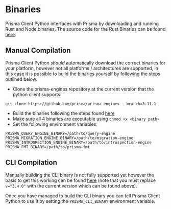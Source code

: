 # Binaries

Prisma Client Python interfaces with Prisma by downloading and running Rust and Node binaries. The source code for the Rust Binaries can be found [here](https://github.com/prisma/prisma-engines).

## Manual Compilation

Prisma Client Python *should* automatically download the correct binaries for your platform, however not all platforms / architectures are supported, in this case it is possible to build the binaries yourself by following the steps outlined below.

- Clone the prisma-engines repository at the current version that the python client supports:

```
git clone https://github.com/prisma/prisma-engines --branch=3.11.1
```

- Build the binaries following the steps found [here](https://github.com/prisma/prisma-engines#building-prisma-engines)
- Make sure all 4 binaries are executable using `chmod +x <binary path>`
- Set the following environment variables:

```
PRISMA_QUERY_ENGINE_BINARY=/path/to/query-engine
PRISMA_MIGRATION_ENGINE_BINARY=/path/to/migration-engine
PRISMA_INTROSPECTION_ENGINE_BINARY=/path/to/introspection-engine
PRISMA_FMT_BINARY=/path/to/prisma-fmt
```

## CLI Compilation

Manually building the CLI binary is not fully supported yet however the basis to get this working can be found [here](https://github.com/RobertCraigie/prisma-client-py/issues/195#issuecomment-1001287195) (note that you must replace `v="3.4.0"` with the current version which can be found above).

Once you have managed to build the CLI binary you can tell Prisma Client Python to use it by setting the `PRISMA_CLI_BINARY` environment variable.

